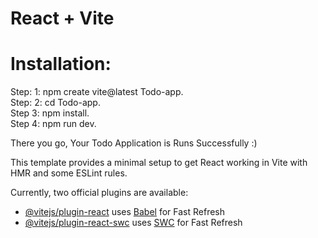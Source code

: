 # React + Vite
# Installation:
Step: 1: npm create vite@latest Todo-app.  
Step: 2: cd Todo-app.  
Step 3: npm install.   
Step 4:  npm run dev.

There you go, Your Todo Application is Runs Successfully :)

This template provides a minimal setup to get React working in Vite with HMR and some ESLint rules.

Currently, two official plugins are available:

- [@vitejs/plugin-react](https://github.com/vitejs/vite-plugin-react/blob/main/packages/plugin-react/README.md) uses [Babel](https://babeljs.io/) for Fast Refresh
- [@vitejs/plugin-react-swc](https://github.com/vitejs/vite-plugin-react-swc) uses [SWC](https://swc.rs/) for Fast Refresh
